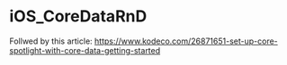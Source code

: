 # iOS_CoreDataRnD
Follwed by this article: https://www.kodeco.com/26871651-set-up-core-spotlight-with-core-data-getting-started

